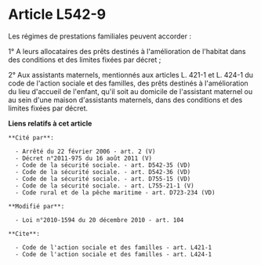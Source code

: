 # Article L542-9

Les régimes de prestations familiales peuvent accorder : 

1° A leurs allocataires des prêts destinés à l'amélioration de l'habitat dans des conditions et des limites fixées par
décret ; 

2° Aux assistants maternels, mentionnés aux articles L. 421-1 et L. 424-1 du code de l'action sociale et des familles, des
prêts destinés à l'amélioration du lieu d'accueil de l'enfant, qu'il soit au domicile de l'assistant maternel ou au sein
d'une maison d'assistants maternels, dans des conditions et des limites fixées par décret.

**Liens relatifs à cet article**

	**Cité par**:

	  - Arrêté du 22 février 2006 - art. 2 (V)
	  - Décret n°2011-975 du 16 août 2011 (V)
	  - Code de la sécurité sociale. - art. D542-35 (VD)
	  - Code de la sécurité sociale. - art. D542-36 (VD)
	  - Code de la sécurité sociale. - art. D755-15 (VD)
	  - Code de la sécurité sociale. - art. L755-21-1 (V)
	  - Code rural et de la pêche maritime - art. D723-234 (VD)

	**Modifié par**:

	  - Loi n°2010-1594 du 20 décembre 2010 - art. 104

	**Cite**:

	  - Code de l'action sociale et des familles - art. L421-1
	  - Code de l'action sociale et des familles - art. L424-1
